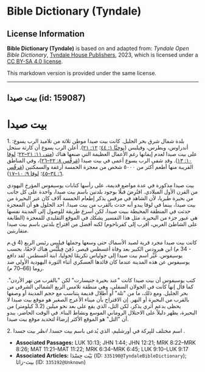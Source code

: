 # Bible Dictionary (Tyndale)

## License Information

**Bible Dictionary (Tyndale)** is based on and adapted from: _Tyndale Open Bible Dictionary_, [Tyndale House Publishers](https://tyndaleopenresources.com/), 2023, which is licensed under a [CC BY-SA 4.0 license](https://creativecommons.org/licenses/by-sa/4.0/legalcode.en).

This markdown version is provided under the same license.



--------------------------------

## بيت صيدا (id: 159087)

بيت صيدا
========

1\. بلدة شمال شرق بحر الجليل. كانت بيت صيدا موطن ثلاثة من تلاميذ الرب يسوع: أندراوس، وبطرس، وفيلبس ([يوحنَّا ١: ٤٤](https://ref.ly/John1:44)؛ [١٢: ٢١](https://ref.ly/John12:21)). أعلن الرب يسوع أن كارثة ستحل على بيت صيدا لعدم إيمانها رغم الأعمال العظيمة التي صنعها هناك ([متى ١١: ٢١–٢٢](https://ref.ly/Matt11:21-Matt11:22)؛ [لوقا ١٠: ١٣](https://ref.ly/Luke10:13)). وقد شفى الرب يسوع أعمى في بيت صيدا ([مَرقُس ٨: ٢٢–٢٦](https://ref.ly/Mark8:22-Mark8:26))، وفي المناطق القريبة منها أطعم أكثر من ٥٠٠٠ شخص من معجزة الخمسة أرغفة والسمكتين ([مَرقُس ٦: ٣٤–٤٥](https://ref.ly/Mark6:34-Mark6:45)؛ [لوقا ٩: ١٠–١٧](https://ref.ly/Luke9:10-Luke9:17)).

بيت صيدا مذكورة في عدة مواضع قديمة، على رأسها كتابات يوسيفوس المؤرخ اليهودي من القرن الأول الميلادي. افتُرِضَ قبلًا بوجود بلدتين باسم بيت صيدا، واحدة على كل جانب من بحيرة طبريا، لأن الشاهد في مرقس يذكر إطعام الخمسة آلاف كان عبر البحيرة من بيت صيدا، بينما في لوقا يبدو أنه حدث بالقرب من بيت صيدا. أحد الحلول هو أن المعجزة حدثت في المنطقة المحيطة ببيت صيدا، لكن أسرع طريقة للوصول إلى المدينة نفسها هي عبور جزء من البحيرة. مثل هذا التفسير يشكك في الموقع التقليدي للمعجزة (الطابغة على الشاطئ الغربي، أقرب إلى كفرناحوم) لكنه أفضل من اقتراح بلدتين باسم بيت صيدا متقاربتين.

كانت بيت صيدا مجرد قرية لصيد الأسماك حتى وسعها وجملها فيلبس رئيس الربع (4 ق.م \- 34 م) ابن هيرودس الكبير بعد وفاة أغسطس قيصر. دُفِنَ فِيلُبُّس هناك لاحقًا، بحسب يوسيفوس. غُيِّر اسم بيت صيدا إلى جولياس تكريمًا لجوليا، ابنة أغسطس. لقد دافع يوسيفوس عن هذه المدينة عندما كان قائدها العسكري أثناء الثورة اليهودية الأولى ضد روما (66–70 م).

كتب يوسيفوس أن بيت صيدا كانت "عند بحيرة جنيسارت" لكن "بالقرب من نهر الأردن". كما قال إنها كانت في الجولان السفلى، وهي منطقة تلامس الربع الشمالي الشرقي من بحر الجليل. ومع ذلك، ما من "تلة" أو أطلال قديمة يتناسب مع حجم المدينة أو وصفها بالقرب من البحيرة أو النهر. إن الاقتراح بأن ميناء الأعرج الصغير هو موقع بيت صيدا لا يحظى بدعم أثري يذكر، لكن التل، الذي يقع على بعد نحو ميلين (3\.2 كيلومتر) من البحيرة، يظهر دليلاً على الاحتلال الروماني الموسع ونشاط البناء. في الوقت الحاضر، يبدو أن "التل" هو الموقع الأكثر إرضاءً لتحديد موقع بيت صيدا.

2\. اسم مختلف للبِركة في أورشليم، الذي يُدعى باسم بيت حسدا. *انظر* بيت حسدا .

* **Associated Passages:** LUK 10:13; JHN 1:44; JHN 12:21; MRK 8:22–MRK 8:26; MAT 11:21–MAT 11:22; MRK 6:34–MRK 6:45; LUK 9:10–LUK 9:17
* **Associated Articles:** بَيْت حِسْدَا (ID: `335190@TyndaleBibleDictionary`); بيث-زاثا (ID: `335192@Unknown`)

